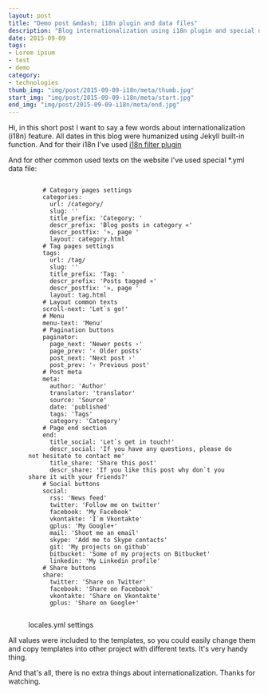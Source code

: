 ```yaml
---
layout: post
title: "Demo post &mdash; i18n plugin and data files"
description: "Blog internationalization using i18n plugin and special data files for common texts"
date: 2015-09-09
tags: 
- Lorem ipsum
- test 
- demo
category:
- technologies
thumb_img: "img/post/2015-09-09-i18n/meta/thumb.jpg"
start_img: "img/post/2015-09-09-i18n/meta/start.jpg"
end_img: "img/post/2015-09-09-i18n/meta/end.jpg"
---
```


Hi, in this short post I want to say a few words about internationalization (i18n) feature. All dates in this blog were humanized using Jekyll built-in function. And for their i18n I've used [i18n filter plugin](https://github.com/gacha/gacha.id.lv/blob/master/_plugins/i18n_filter.rb)

And for other common used texts on the website I've used special *.yml data file:
<figure class="code code_center">
	<pre><code class="language-yaml">
	# Category pages settings
	categories:
	  url: /category/
	  slug: ''
	  title_prefix: 'Category: '
	  descr_prefix: 'Blog posts in category «'
	  descr_postfix: '», page '
	  layout: category.html
	# Tag pages settings
	tags:
	  url: /tag/
	  slug: ''
	  title_prefix: 'Tag: '
	  descr_prefix: 'Posts tagged «'
	  descr_postfix: '», page '
	  layout: tag.html
	# Layout common texts
	scroll-next: 'Let`s go!'
	# Menu
	menu-text: 'Menu'
	# Pagination buttons
	paginator:
	  page_next: 'Newer posts ›'
	  page_prev: '‹ Older posts'
	  post_next: 'Next post ›'
	  post_prev: '‹ Previous post'
	# Post meta
	meta:
	  author: 'Author'
	  translator: 'translator'
	  source: 'Source'
	  date: 'published'
	  tags: 'Tags'
	  category: 'Category'
	# Page end section
	end:
	  title_social: 'Let`s get in touch!'
	  descr_social: 'If you have any questions, please do not hesitate to contact me'
	  title_share: 'Share this post'
	  descr_share: 'If you like this post why don`t you share it with your friends?'
	# Social buttons
	social:
	  rss: 'News feed'
	  twitter: 'Follow me on twitter'
	  facebook: 'My Facebook'
	  vkontakte: 'I`m Vkontakte'
	  gplus: 'My Google+'
	  mail: 'Shoot me an email'
	  skype: 'Add me to Skype contacts'
	  git: 'My projects on github'
	  bitbucket: 'Some of my projects on Bitbucket'
	  linkedin: 'My Linkedin profile'
	# Share buttons
	share:
	  twitter: 'Share on Twitter'
	  facebook: 'Share on Facebook'
	  vkontakte: 'Share on Vkontakte'
	  gplus: 'Share on Google+'
	</code></pre>
	<figcaption>locales.yml settings</figcaption>
</figure>

All values were included to the templates, so you could easily change them and copy templates into other project with different texts. It's very handy thing.

And that's all, there is no extra things about internationalization. Thanks for watching.

